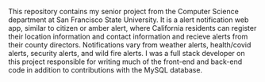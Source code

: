This repository contains my senior project from the Computer Science department at San Francisco State University. 
It is a alert notification web app, similar to citizen or amber alert, where California residents can register their location information and contact information and recieve alerts from their county directors.
Notifications vary from weather alerts, health/covid alerts, security alerts, and wild fire alerts.
I was a full stack developer on this project responsible for writing much of the front-end and back-end code in addition to contributions with the MySQL database.
